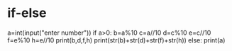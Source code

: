 # if-else
a=int(input("enter number"))
if a>0:
    b=a%10
    c=a//10
    d=c%10
    e=c//10
    f=e%10
    h=e//10
    print(b,d,f,h)
    print(str(b)+str(d)+str(f)+str(h))
else:
    print(a)


